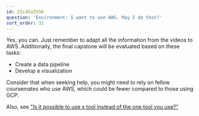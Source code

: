 ```yaml
---
id: 21c45a3556
question: 'Environment: I want to use AWS. May I do that?'
sort_order: 31
---
```


Yes, you can. Just remember to adapt all the information from the videos to AWS. Additionally, the final capstone will be evaluated based on these tasks:

- Create a data pipeline
- Develop a visualization

Consider that when seeking help, you might need to rely on fellow coursemates who use AWS, which could be fewer compared to those using GCP.

Also, see ["Is it possible to use x tool instead of the one tool you use?"](#4dec1f8407)